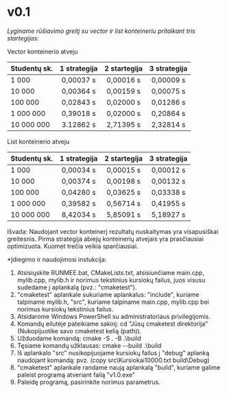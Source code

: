 # v0.1

*Lyginame rūšiavimo greitį su vector ir list konteineriu pritaikant tris startegijas:*



Vector konteinerio atveju

|   Studentų sk.   |  1 strategija   |  2 startegija  | 3 strategija |
| -----------------|:---------------:|:--------------:|:------------:|
|  1 000           | 0,00037 s       |  0,00016 s     | 0,00009 s    |
|  10 000          | 0,00364 s       |  0,00159 s     | 0,00075 s    |
|  100 000         | 0,02843 s       |  0,02000 s     | 0,01286 s    |
|  1 000 000       | 0,39018 s       |  0,02000 s     | 0,20864 s    |
|  10 000 000      | 3.12862 s       |  2,71395 s     | 2,32814 s    |


List konteinerio atveju

|   Studentų sk.   |  1 strategija   |  2 startegija  | 3 strategija |
| -----------------|:---------------:|:--------------:|:------------:|
|  1 000           | 0,00034 s       |  0,00015 s     | 0,00012 s    |
|  10 000          | 0,00374 s       |  0,00198 s     | 0,00132 s    |
|  100 000         | 0,04280 s       |  0,03625 s     | 0,03338 s    |
|  1 000 000       | 0,39582 s       |  0,56714 s     | 0,41955 s    |
|  10 000 000      | 8,42034 s       |  5,85091 s     | 5,18927 s    |


Išvada: Naudojant vector konteinerį rezultatų nuskaitymas yra visapusiškai greitesnis. Pirma strategija abiejų konteinerių atvejais yra prasčiausiai optimizuota. Kuomet trečia veikia sparčiausiai.



*Įdiegimo ir naudojimosi instukcija:
 1. Atsisiųskite RUNMEE.bat, CMakeLists.txt, atsisiunčiame main.cpp, mylib.cpp, mylib.h ir norimus tekstinius kursiokų failus, juos visusu sudedame į aplankalą (pvz.: "cmaketest").
 2. "cmaketest" aplankale sukuriame aplankalus: "include", kuriame talpiname mylib.h, "src", kuriame talpiname main.cpp, mylib.cpp bei norimus kursiokų tekstinius failus.
 3. Atsidarome Windows PowerShell su administratoriaus privilegijomis.
 4. Komandų eilutėje pateikiame sakinį: cd "Jūsų cmaketest direktorija" (Nukopijuotike savo cmaketest kelią (path)).
 5. Užduodame komandą: cmake -S . -B .\build 
 6. Tęsiame komandų užklausas: cmake --build .\build
 7. Iš aplankalo "src" nusikopijuojame kursiokų failus į "debug" aplanką naudojant komandą: pvz. (copy src\Kursiokai10000.txt build\Debug)
 8. "cmaketest" aplankale randame naują aplankalą "build", kuriame galime paleist programą atveriant failą "v1.0.exe"
 9. Paleidę programą, pasirinkite norimus parametrus. 

